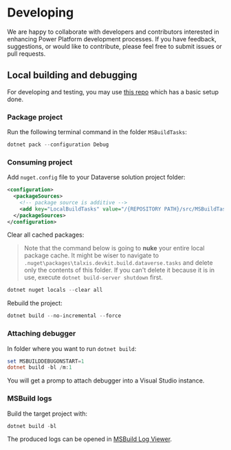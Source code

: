 # Developing

We are happy to collaborate with developers and contributors interested in enhancing Power Platform development processes. If you have feedback, suggestions, or would like to contribute, please feel free to submit issues or pull requests.

## Local building and debugging

For developing and testing, you may use [this repo](https://github.com/TALXIS/tools-devkit-build-test) which has a basic setup done.

### Package project

Run the following terminal command in the folder `MSBuildTasks`:

```powershell
dotnet pack --configuration Debug
```

### Consuming project

Add `nuget.config` file to your Dataverse solution project folder:

```xml
<configuration>
  <packageSources>
    <!-- package source is additive -->
    <add key="LocalBuildTasks" value="/{REPOSITORY PATH}/src/MSBuildTasks/bin/Release/" />
  </packageSources>
</configuration>
```

Clear all cached packages:

> Note that the command below is going to **nuke** your entire local package cache. It might be wiser to navigate to `.nuget\packages\talxis.devkit.build.dataverse.tasks` and delete only the contents of this folder. If you can't delete it because it is in use, execute `dotnet build-server shutdown` first.

```powershell
dotnet nuget locals --clear all
```

Rebuild the project:

```powershell
dotnet build --no-incremental --force
```

### Attaching debugger

In folder where you want to run `dotnet build`:

```powershell
set MSBUILDDEBUGONSTART=1
dotnet build -bl /m:1
```

You will get a promp to attach debugger into a Visual Studio instance.

### MSBuild logs

Build the target project with:

```powershell
dotnet build -bl
```

The produced logs can be opened in [MSBuild Log Viewer](https://msbuildlog.com/).